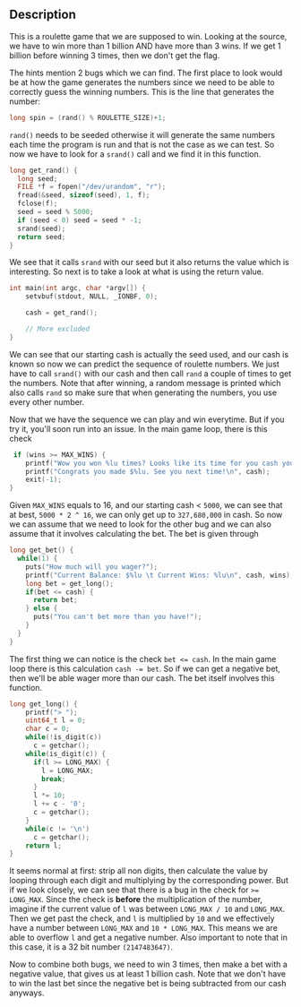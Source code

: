 ## Description
This is a roulette game that we are supposed to win. Looking at the source, we have to win more than 1 billion AND have more than 3 wins. If we get 1 billion before winning 3 times, then we don't get the flag.

The hints mention 2 bugs which we can find. The first place to look would be at how the game generates the numbers since we need to be able to correctly guess the winning numbers.
This is the line that generates the number: 
```c
long spin = (rand() % ROULETTE_SIZE)+1;
```

`rand()` needs to be seeded otherwise it will generate the same numbers each time the program is run and that is not the case as we can test. So now we have to look for a `srand()` call and we find it in this function.
```c
long get_rand() {
  long seed;
  FILE *f = fopen("/dev/urandom", "r");
  fread(&seed, sizeof(seed), 1, f);
  fclose(f);
  seed = seed % 5000;
  if (seed < 0) seed = seed * -1;
  srand(seed);
  return seed;
}
```

We see that it calls `srand` with our seed but it also returns the value which is interesting. So next is to take a look at what is using the return value.
```c
int main(int argc, char *argv[]) {
    setvbuf(stdout, NULL, _IONBF, 0);

    cash = get_rand();

    // More excluded
}
```

We can see that our starting cash is actually the seed used, and our cash is known so now we can predict the sequence of roulette numbers. We just have to call `srand()` with our cash and then call `rand` a couple of times to get the numbers. Note that after winning, a random message is printed which also calls `rand` so make sure that when generating the numbers, you use every other number.

Now that we have the sequence we can play and win everytime. But if you try it, you'll soon run into an issue. In the main game loop, there is this check
```c
 if (wins >= MAX_WINS) {
    printf("Wow you won %lu times? Looks like its time for you cash you out.\n", wins);
    printf("Congrats you made $%lu. See you next time!\n", cash);
    exit(-1);
}
```

Given `MAX_WINS` equals to 16, and our starting cash < `5000`, we can see that at best, `5000 * 2 ^ 16`, we can only get up to `327,680,000` in cash. So now we can assume that we need to look for the other bug and we can also assume that it involves calculating the bet. The bet is given through
```c
long get_bet() {
  while(1) {
    puts("How much will you wager?");
    printf("Current Balance: $%lu \t Current Wins: %lu\n", cash, wins); 
    long bet = get_long(); 
    if(bet <= cash) {
      return bet;
    } else {
      puts("You can't bet more than you have!");
    }
  }
}
```

The first thing we can notice is the check `bet <= cash`. In the main game loop there is this calculation `cash -= bet`. So if we can get a negative bet, then we'll be able wager more than our cash. The bet itself involves this function.
```c
long get_long() {
    printf("> ");
    uint64_t l = 0;
    char c = 0;
    while(!is_digit(c))
      c = getchar();
    while(is_digit(c)) {
      if(l >= LONG_MAX) {
		l = LONG_MAX;
		break;
      }
      l *= 10;
      l += c - '0';
      c = getchar();
    }
    while(c != '\n')
      c = getchar();
    return l;
}
```

It seems normal at first: strip all non digits, then calculate the value by looping through each digit and multiplying by the corresponding power. But if we look closely, we can see that there is a bug in the check for `>= LONG_MAX`. Since the check is __before__ the multiplication of the number, imagine if the current value of `l` was between `LONG_MAX / 10` and `LONG_MAX`. Then we get past the check, and `l` is multiplied by `10` and we effectively have a number between `LONG_MAX` and `10 * LONG_MAX`. This means we are able to overflow `l` and get a negative number. Also important to note that in this case, it is a 32 bit number `(2147483647)`.

Now to combine both bugs, we need to win 3 times, then make a bet with a negative value, that gives us at least 1 billion cash. Note that we don't have to win the last bet since the negative bet is being subtracted from our cash anyways.
